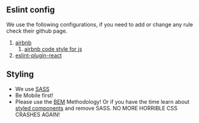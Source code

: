 ## Eslint config

We use the following configurations, if you need to add or change any rule check their github page.

1. [airbnb](https://www.npmjs.com/package/eslint-config-airbnb)
   1. [airbnb code style for js](https://github.com/airbnb/javascript)
2. [eslint-plugin-react](https://github.com/yannickcr/eslint-plugin-react)

## Styling

* We use [SASS](https://sass-lang.com/)
* Be Mobile first!
* Please use the [BEM](https://en.bem.info/methodology/quick-start/) Methodology! Or if you have the time learn about [styled components](https://www.styled-components.com) and remove SASS. NO MORE HORRIBLE CSS CRASHES AGAIN! 
